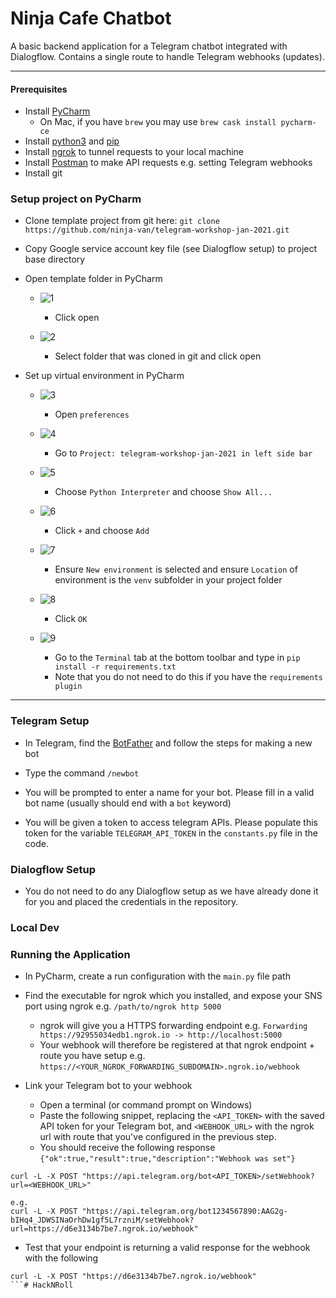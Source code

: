 # Ninja Cafe Chatbot

A basic backend application for a Telegram chatbot integrated with Dialogflow. 
Contains a single route to handle Telegram webhooks (updates).

---

#### Prerequisites

- Install [PyCharm](https://www.jetbrains.com/pycharm/download)
  - On Mac, if you have `brew` you may use `brew cask install pycharm-ce`
- Install [python3](https://www.python.org/) and [pip](https://pip.pypa.io/en/stable/installing/)
- Install [ngrok](https://ngrok.com/download) to tunnel requests to your local machine
- Install [Postman](https://www.postman.com/downloads/) to make API requests e.g. setting Telegram webhooks
- Install git



### Setup project on PyCharm

- Clone template project from git here: `git clone https://github.com/ninja-van/telegram-workshop-jan-2021.git`
- Copy Google service account key file (see Dialogflow setup) to project base directory
- Open template folder in PyCharm
  - ![1](assets/1.png?raw=true)
    - Click open
  

  - ![2](assets/2.png?raw=true)
    - Select folder that was cloned in git and click open
    

- Set up virtual environment in PyCharm
  - ![3](assets/3.png?raw=true)
    - Open `preferences`
    

  - ![4](assets/4.png?raw=true)
    - Go to `Project: telegram-workshop-jan-2021 in left side bar`
    

  - ![5](assets/5.png?raw=true)
    - Choose `Python Interpreter` and choose `Show All...`
    

  - ![6](assets/6.png?raw=true)
    - Click `+` and choose `Add`
  

  - ![7](assets/7.png?raw=true)
    - Ensure `New environment` is selected and ensure `Location` of environment is the `venv` subfolder in your project folder
  

  - ![8](assets/8.png?raw=true)
    - Click `OK`
  

  - ![9](assets/9.png?raw=true)
    - Go to the `Terminal` tab at the bottom toolbar and type in `pip install -r requirements.txt`
    - Note that you do not need to do this if you have the `requirements plugin` 
  
---

### Telegram Setup

- In Telegram, find the [BotFather](https://t.me/BotFather) and follow the steps for making a new bot

- Type the command `/newbot` 

- You will be prompted to enter a name for your bot. Please fill in a valid bot name (usually should end with a `bot` keyword)

- You will be given a token to access telegram APIs. Please populate this token for the variable `TELEGRAM_API_TOKEN` in the `constants.py` file in the code.


### Dialogflow Setup

- You do not need to do any Dialogflow setup as we have already done it for you and placed the credentials in the repository.


### Local Dev





### Running the Application
- In PyCharm, create a run configuration with the `main.py` file path
- Find the executable for ngrok which you installed, and expose your SNS port using ngrok e.g. `/path/to/ngrok http 5000`
  - ngrok will give you a HTTPS forwarding endpoint e.g. `Forwarding https://92955034edb1.ngrok.io -> http://localhost:5000`
  - Your webhook will therefore be registered at that ngrok endpoint + route you have setup e.g. `https://<YOUR_NGROK_FORWARDING_SUBDOMAIN>.ngrok.io/webhook`

- Link your Telegram bot to your webhook
  - Open a terminal (or command prompt on Windows)
  - Paste the following snippet, replacing the `<API_TOKEN>` with the saved API token for your Telegram bot, and `<WEBHOOK_URL>` with the ngrok url with route that you've configured in the previous step.
  - You should receive the following response `{"ok":true,"result":true,"description":"Webhook was set"}`

```
curl -L -X POST "https://api.telegram.org/bot<API_TOKEN>/setWebhook?url=<WEBHOOK_URL>"

e.g.
curl -L -X POST "https://api.telegram.org/bot1234567890:AAG2g-bIHq4_JDWSINaOrhDw1gf5L7rzniM/setWebhook?url=https://d6e3134b7be7.ngrok.io/webhook"
```

  - Test that your endpoint is returning a valid response for the webhook with the following 
```
curl -L -X POST "https://d6e3134b7be7.ngrok.io/webhook"
```# HackNRoll
